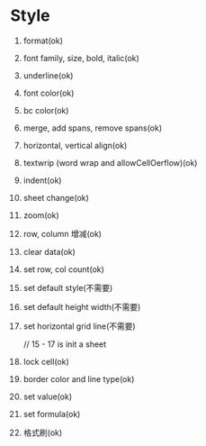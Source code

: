 # Style

1. format(ok)

2. font family, size, bold, italic(ok)

3. underline(ok)

4. font color(ok)

5. bc color(ok)

6. merge, add spans, remove spans(ok)

7. horizontal, vertical align(ok)

8. textwrip (word wrap and allowCellOerflow)(ok)

9. indent(ok)

10. sheet change(ok)

11. zoom(ok)

12. row, column 增减(ok)

13. clear data(ok)

14. set row, col count(ok)

15. set default style(不需要)

16. set default height width(不需要)

17. set horizontal grid line(不需要)

    // 15 - 17 is init a sheet

18. lock cell(ok)

19. border color and line type(ok)

20. set value(ok)

21. set formula(ok)

22. 格式刷(ok)
